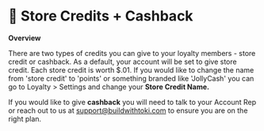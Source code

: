 # 🍕 Store Credits + Cashback

**Overview**

There are two types of credits you can give to your loyalty members - store credit or cashback. As a default, your account will be set to give store credit. Each store credit is worth $.01. If you would like to change the name from 'store credit' to 'points' or something branded like 'JollyCash' you can go to Loyalty > Settings and change your **Store Credit Name.**&#x20;

If you would like to give **cashback** you will need to talk to your Account Rep or reach out to us at support@buildwithtoki.com to ensure you are on the right plan.
